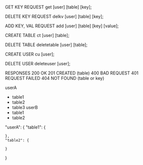 GET KEY REQUEST
get [user] [table] [key];

DELETE KEY REQUEST
delkv [user] [table] [key];

ADD KEY, VAL REQUEST
add [user] [table] [key] [value];

CREATE TABLE
ct [user] [table];

DELETE TABLE
deletetable [user] [table];

CREATE USER
cu [user];

DELETE USER
deleteuser [user];

RESPONSES
200 OK
201 CREATED (table)
400 BAD REQUEST
401 REQUEST FAILED
404 NOT FOUND (table or key)

userA
- table1
- table2
- table3
userB
- table1
- table2

"userA": {
	"table1": {

	},
	"table2": {

	}
}
